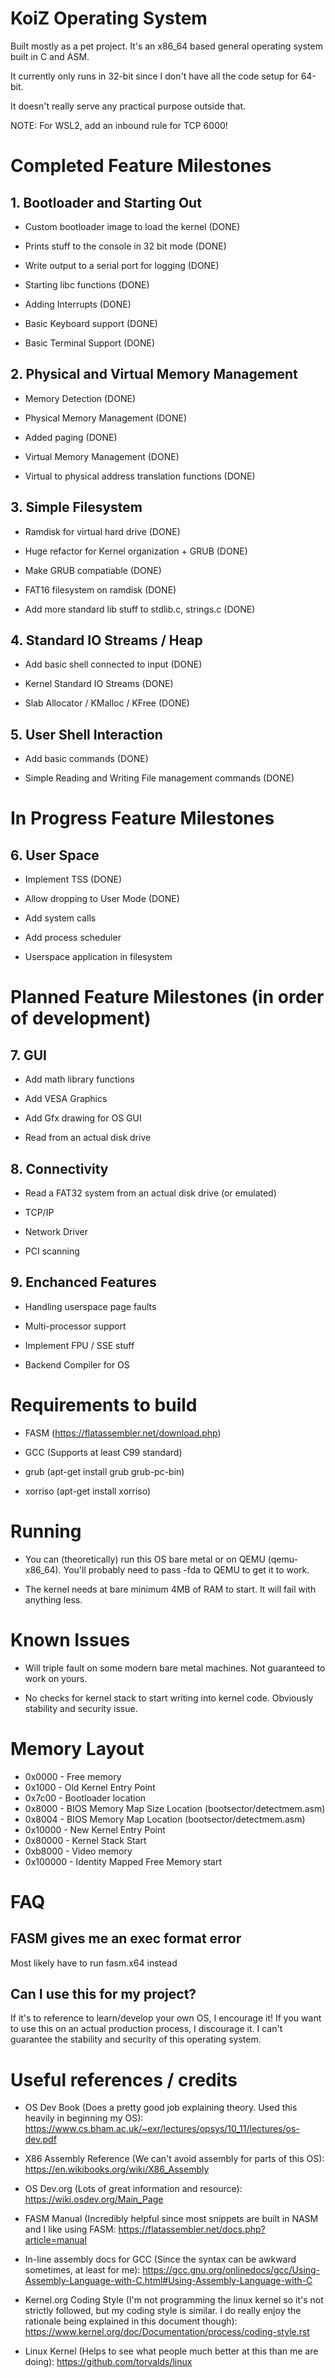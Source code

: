 # KoiZ Operating System

Built mostly as a pet project. It's an x86_64 based general operating system built in C and ASM.

It currently only runs in 32-bit since I don't have all the code setup for 64-bit. 

It doesn't really serve any practical purpose outside that.

NOTE: For WSL2, add an inbound rule for TCP 6000!

# Completed Feature Milestones

## 1. Bootloader and Starting Out

- Custom bootloader image to load the kernel (DONE)

- Prints stuff to the console in 32 bit mode (DONE)

- Write output to a serial port for logging (DONE)

- Starting libc functions (DONE)

- Adding Interrupts (DONE)

- Basic Keyboard support (DONE)

- Basic Terminal Support (DONE)

## 2. Physical and Virtual Memory Management

- Memory Detection (DONE)

- Physical Memory Management (DONE)

- Added paging (DONE)

- Virtual Memory Management (DONE)

- Virtual to physical address translation functions (DONE)

## 3. Simple Filesystem

- Ramdisk for virtual hard drive (DONE)

- Huge refactor for Kernel organization + GRUB (DONE)

- Make GRUB compatiable (DONE)

- FAT16 filesystem on ramdisk (DONE)

- Add more standard lib stuff to stdlib.c, strings.c (DONE)

## 4. Standard IO Streams / Heap

- Add basic shell connected to input (DONE)

- Kernel Standard IO Streams (DONE)

- Slab Allocator / KMalloc / KFree (DONE)

## 5. User Shell Interaction

- Add basic commands (DONE)

- Simple Reading and Writing File management commands (DONE)

# In Progress Feature Milestones

## 6. User Space

- Implement TSS (DONE)

- Allow dropping to User Mode (DONE)

- Add system calls

- Add process scheduler

- Userspace application in filesystem

# Planned Feature Milestones (in order of development)

## 7. GUI

- Add math library functions

- Add VESA Graphics

- Add Gfx drawing for OS GUI

- Read from an actual disk drive

## 8. Connectivity

- Read a FAT32 system from an actual disk drive (or emulated)

- TCP/IP

- Network Driver

- PCI scanning


## 9. Enchanced Features

- Handling userspace page faults

- Multi-processor support

- Implement FPU / SSE stuff

- Backend Compiler for OS


# Requirements to build

- FASM (https://flatassembler.net/download.php)

- GCC (Supports at least C99 standard)

- grub (apt-get install grub grub-pc-bin)

- xorriso (apt-get install xorriso)


# Running

- You can (theoretically) run this OS bare metal or on QEMU (qemu-x86_64). You'll probably need to pass -fda to QEMU to get it to work.

- The kernel needs at bare minimum 4MB of RAM to start. It will fail with anything less.

# Known Issues

- Will triple fault on some modern bare metal machines. Not guaranteed to work on yours.

- No checks for kernel stack to start writing into kernel code. Obviously stability and security issue.

# Memory Layout

- 0x0000    - Free memory
- 0x1000    - Old Kernel Entry Point
- 0x7c00    - Bootloader location
- 0x8000    - BIOS Memory Map Size Location (bootsector/detectmem.asm)
- 0x8004    - BIOS Memory Map Location (bootsector/detectmem.asm)
- 0x10000   - New Kernel Entry Point
- 0x80000   - Kernel Stack Start
- 0xb8000   - Video memory 
- 0x100000  - Identity Mapped Free Memory start

# FAQ

## FASM gives me an exec format error

Most likely have to run fasm.x64 instead

## Can I use this for my project?

If it's to reference to learn/develop your own OS, I encourage it! If you want to use this on an actual production process, I discourage it. I can't guarantee the stability and security of this operating system.

# Useful references / credits

- OS Dev Book (Does a pretty good job explaining theory. Used this heavily in beginning my OS): https://www.cs.bham.ac.uk/~exr/lectures/opsys/10_11/lectures/os-dev.pdf

- X86 Assembly Reference (We can't avoid assembly for parts of this OS): https://en.wikibooks.org/wiki/X86_Assembly

- OS Dev.org (Lots of great information and resource): https://wiki.osdev.org/Main_Page

- FASM Manual (Incredibly helpful since most snippets are built in NASM and I like using FASM: https://flatassembler.net/docs.php?article=manual

- In-line assembly docs for GCC (Since the syntax can be awkward sometimes, at least for me): https://gcc.gnu.org/onlinedocs/gcc/Using-Assembly-Language-with-C.html#Using-Assembly-Language-with-C 

- Kernel.org Coding Style (I'm not programming the linux kernel so it's not strictly followed, but my coding style is similar. I do really enjoy the rationale being explained in this document though): https://www.kernel.org/doc/Documentation/process/coding-style.rst 

- Linux Kernel (Helps to see what people much better at this than me are doing): https://github.com/torvalds/linux 